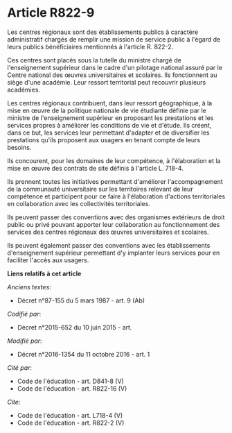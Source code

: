 # Article R822-9

Les centres régionaux sont des établissements publics à caractère administratif chargés de remplir une mission de service
public à l'égard de leurs publics bénéficiaires mentionnés à l'article R. 822-2. 

Ces centres sont placés sous la tutelle du ministre chargé de l'enseignement supérieur dans le cadre d'un pilotage national
assuré par le Centre national des œuvres universitaires et scolaires. Ils fonctionnent au siège d'une académie. Leur ressort
territorial peut recouvrir plusieurs académies. 

Les centres régionaux contribuent, dans leur ressort géographique, à la mise en œuvre de la politique nationale de vie
étudiante définie par le ministre de l'enseignement supérieur en proposant les prestations et les services propres à
améliorer les conditions de vie et d'étude. Ils créent, dans ce but, les services leur permettant d'adapter et de diversifier
les prestations qu'ils proposent aux usagers en tenant compte de leurs besoins. 

Ils concourent, pour les domaines de leur compétence, à l'élaboration et la mise en œuvre des contrats de site définis à
l'article L. 718-4. 

Ils prennent toutes les initiatives permettant d'améliorer l'accompagnement de la communauté universitaire sur les
territoires relevant de leur compétence et participent pour ce faire à l'élaboration d'actions territoriales en collaboration
avec les collectivités territoriales. 

Ils peuvent passer des conventions avec des organismes extérieurs de droit public ou privé pouvant apporter leur
collaboration au fonctionnement des services des centres régionaux des œuvres universitaires et scolaires. 

Ils peuvent également passer des conventions avec les établissements d'enseignement supérieur permettant d'y implanter leurs
services pour en faciliter l'accès aux usagers.

**Liens relatifs à cet article**

_Anciens textes_:

  - Décret n°87-155 du 5 mars 1987 - art. 9 (Ab)

_Codifié par_:

  - Décret n°2015-652 du 10 juin 2015 - art.

_Modifié par_:

  - Décret n°2016-1354 du 11 octobre 2016 - art. 1

_Cité par_:

  - Code de l'éducation - art. D841-8 (V)
  - Code de l'éducation - art. R822-16 (V)

_Cite_:

  - Code de l'éducation - art. L718-4 (V)
  - Code de l'éducation - art. R822-2 (V)
